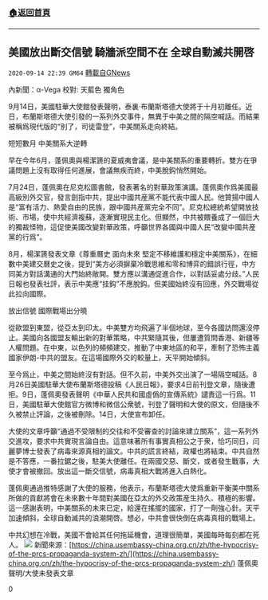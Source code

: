 ###  [:house:返回首頁](https://github.com/ourhimalayas/txt)
---

## 美國放出斷交信號 騎牆派空間不在 全球自動滅共開啓
`2020-09-14 22:39 GM64` [轉載自GNews](https://gnews.org/zh-hant/356593/)

內新聞：α-Vega 校對: 天藍色 獨角色

9月14日，美國駐華大使館發表聲明，泰裏·布蘭斯塔德大使將于十月初離任。近日，布蘭斯塔德大使引發的一系列外交事件，無異于中美之間的隔空喊話。而結果被稱爲現代版的“別了，司徒雷登”，中美關系走向終結。

短短數月 中美關系大逆轉

早在今年6月，蓬佩奧與楊潔篪的夏威夷會議，是中美關系的重要轉折。雙方在爭議問題上沒有取得任何進展，會議無疾而終，中美脫鈎悄然開始。

7月24日，蓬佩奧在尼克松圖書館，發表著名的對華政策演講。蓬佩奧作爲美國最高級別外交官，發言劍指中共，提出中國共産黨不能代表中國人民。他贊揚中國人是“富有活力、熱愛自由的民族，跟中國共産黨完全不同”。尼克松總統希望開放技術、市場，使中共經濟複蘇，逐漸實現民主化。但顯然，中共被餵養成了一個巨大的獨裁怪物，這促使美國改變對華政策，呼籲世界各國與中國人民“改變中國共産黨的行爲”。

8月，楊潔篪發表文章《尊重曆史 面向未來 堅定不移維護和穩定中美關系》，在細數中美建交曆史之後，提到“美方必須摒棄冷戰思維和零和博弈的錯誤行徑，中方同美方對話溝通的大門始終敞開。雙方應以溝通促進合作，以對話妥處分歧。”人民日報也發表社評，表示中美應“挂鈎”不應脫鈎。但美國始終沒有回應，外交戰場從此拉向國際。

放出信號 國際戰場出分曉

從歐盟到東盟，從亞太到印太。中美雙方均飛遍了半個地球，至今各國訪問還沒停止。美國向各國盟友輸出新的對華策略，中共緊隨其後，但屢遭質問香港、新疆等人權問題。在中東，以色列的頻頻建交，推動了中東地區的和平，牽制了恐怖主義國家伊朗-中共的盟友。在這場國際外交的較量上，天平開始傾斜。

至今爲止，中美之間始終沒有對話。但不久前，中美外交出演了一場隔空喊話。8月26日美國駐華大使布蘭斯塔德投稿《人民日報》，要求4日前刊登文章，隨後遭拒。9日，蓬佩奧發表聲明《中華人民共和國虛僞的宣傳系統》譴責這一行爲。11日，美國駐華大使館官方微博和微信公衆號，刊登了聲明和大使的原文，但隨後不久被禁止評論，之後被刪除。14日，大使宣布卸任。

大使的文章呼籲“通過不受限制的交往和不受審查的討論來建立關系”，這一系列外交進攻，要求中共實現言論自由。這意味著所有事實真相公之于衆，恰巧同日，闫麗夢博士發表了病毒來源真相的論文。中共的謊言終結，政權也將結束。中共自然是不答應，一番拉鋸之後，駐美大使離任。在兩國交惡、斷交，或者發生戰事，大使才會被撤回。放出這一斷交信號，病毒真相大戰將進入白熱化。

蓬佩奧通過推特感謝了大使的服務，他表示，布蘭斯塔德大使爲重新平衡美中關系所做的貢獻將會在未來數十年間對美國在亞太的外交政策産生持久、積極的影響。這一感謝表明，中美關系的未來已定，給還在搖擺的國家，打了一劑強心針。天平加速傾斜，全球自動滅共的浪潮開啓。想必，中共會很快倒在病毒真相的戰場上。

中共幻想在冷戰，美國不會給其任何拖延機會，道理很簡單，美國每時每刻都在死人。
![](https://s3.amazonaws.com/gnews-media-offload/wp-content/uploads/2020/09/14223133/Screenshot_2020-09-15-09-31-47-869_Discord.png)
新聞來源：[https://china.usembassy-china.org.cn/zh/the-hypocrisy-of-the-prcs-propaganda-system-zh/](https://china.usembassy-china.org.cn/zh/the-hypocrisy-of-the-prcs-propaganda-system-zh/)
蓬佩奧聲明/大使未發表文章

0
